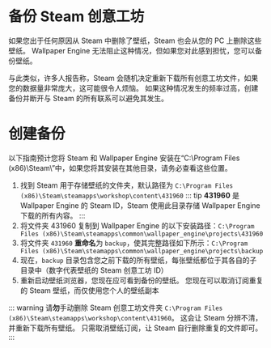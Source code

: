 # 备份 Steam 创意工坊

如果您出于任何原因从 Steam 中删除了壁纸，Steam 也会从您的 PC 上删除这些壁纸。 Wallpaper Engine 无法阻止这种情况，但如果您对此感到担忧，您可以备份壁纸。

与此类似，许多人报告称，Steam 会随机决定重新下载所有创意工坊文件，如果您的数据量非常庞大，这可能很令人烦恼。 如果这种情况发生的频率过高，创建备份并断开与 Steam 的所有联系可以避免其发生。

# 创建备份

以下指南预计您将 Steam 和 Wallpaper Engine 安装在“C:\Program Files (x86)\Steam\”中，如果您将其安装在其他目录，请务必查看这些位置。

1. 找到 Steam 用于存储壁纸的文件夹，默认路径为 `C:\Program Files (x86)\Steam\steamapps\workshop\content\431960` ::: tip **431960** 是 Wallpaper Engine 的 Steam ID，Steam 使用此目录存储 Wallpaper Engine 下载的所有内容。
:::
2. 将文件夹 431960 复制到 Wallpaper Engine 的以下安装路径：`C:\Program Files (x86)\Steam\steamapps\common\wallpaper_engine\projects\431960`
3. 将文件夹 `431960` **重命名**为 `backup`，使其完整路径如下所示：`C:\Program Files (x86)\Steam\steamapps\common\wallpaper_engine\projects\backup`
4. 现在，`backup` 目录包含您之前下载的所有壁纸，每张壁纸都位于其各自的子目录中（数字代表壁纸的 Steam 创意工坊 ID）
5. 重新启动壁纸浏览器，您现在应可看到备份的壁纸。 您现在可以取消订阅重复的 Steam 壁纸，而仅使用您个人的壁纸副本

::: warning
请**勿**手动删除 Steam 创意工坊文件夹 `C:\Program Files (x86)\Steam\steamapps\workshop\content\431960`。 这会让 Steam 分辨不清，并重新下载所有壁纸。 只需取消壁纸订阅，让 Steam 自行删除重复的文件即可。
:::